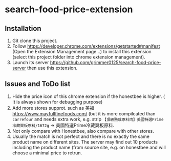 # search-food-price-extension 

## Installation

1. Git clone this project. 
2. Follow https://developer.chrome.com/extensions/getstarted#manifest (Open the Extension Management page...) to install this extension (select this project folder into chrome extension management). 
3. Launch its server https://github.com/grimmer0125/search-food-price-server then use this extension. 

## Issues and ToDo list
1. Hide the price icon of this chrome extension if the honestbee is higher. ( It is always shown for debugging purpose)
2. Add more stores supprot. such as 美福 https://www.mayfullfinefoods.com/ (but it is more compilcated than `carrefour` and needs extra work, e.g. strip `【頂級熟成原料肉】美國特選Prime冷藏翼板原料/1672g` -> 美國特選Prime冷藏翼板原料. 
3. Not only compare with Honestbee, also compare with other stores. 
4. Usually the match is not perfect and there is no exactly the same product name on different sites. The server may find out 10 products including the product name (from source site, e.g.  on honestbee and will choose a minimal price to retrun. 

